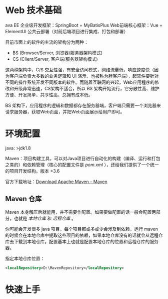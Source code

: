 # Web 技术基础

ava EE 企业级开发框架：SpringBoot + MyBatisPlus
Web前端核心框架：Vue + ElementUI
公共云部署（对前后端项目进行集成、打包和部署）

目前市面上的软件的主流的架构分为两种：
- BS (Browser/Server, 浏览器/服务器架构模式)
- CS (Client/Server, 客户端/服务器架构模式)

这两种架构中，C/S 交互性强，有安全访问模式，网络流量低，响应速度快（因为客户端负责大多数的业务逻辑和 UI 演示，也被称为胖客户端），起软件要针对不同的操作系统开发不同版本的软件。而随着互联网的兴起，Web应用程序的修改和升级非常迅速，CS架构不适合，所以 BS 架构开始流行，它分散性高、维护方便、开发简单、共享性高，总拥有成本低。

BS 架构下，应用程序的逻辑和数据都存在服务器端，客户端只需要一个浏览器来请求服务器，获取Web页面，并把Web页面展示给用户即可。

# 环境配置

java: >jdk1.8

Maven：项目构建工具，可以对Java项目进行自动化的构建（编译、运行和打包之类的）和依赖管理（核心的配置文件是 *pom.xml* ），还给我们提供了一个统一的项目开发结构。版本 >3.6

官方下载地址：[Download Apache Maven – Maven](https://maven.apache.org/download.cgi)

## Maven 仓库

Maven 本身解压后就能用，并不需要作配置。如果要做配置的话一般会配置两部分，也就是 *本地仓库* 和 *远程仓库* 。

你可能会开发很多 java 项目，每个项目都或多或少会涉及到依赖，运行 maven 的时候会在本地仓库中提取这些项目的依赖，如果本地仓库没有的话就会从远程仓库去下载到本地仓库。配置基本上也就是配置本地仓库的位置和远程仓库的服务器。

指定本地仓库位置：

```xml title=conf/settings.xml
<localRepository>D:\MavenRepository</localRepository>
```

# 快速上手